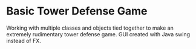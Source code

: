 # Basic Tower Defense Game
Working with multiple classes and objects tied together to make an extremely rudimentary tower defense game. GUI created with 
Java swing instead of FX.
